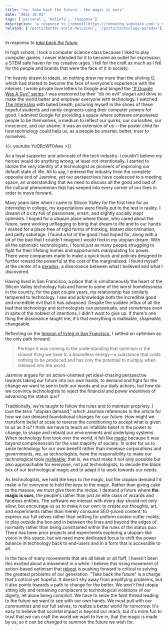 ```yaml
---
title: "re: take back the future - the magic is ours"
date: "2021-10-05"
tags: ['personal', 'beliefs', 'response']
description: "a response to [reboot](https://reboothq.substack.com)'s manifesto on techno-optimism"
related: ['/posts/better-world-delusion', '/posts/technology-paradox']
---
```

*In response to* *[take back the future](https://reboothq.substack.com/p/manifesto)*

In high school, I took a computer science class because I liked to play computer games. I never intended for it to become an outlet for expression, a STEM safe haven for my creative urges. I fell for the craft as much as I fell for the people and brands that were the face of it in society.

I'm heavily drawn to ideals, so nothing drew me more than the shining G, which had started to become the face of everyone's experience with the internet. I wrote private love letters to Google and binged the ["If Google Was A Guy" series](https://www.youtube.com/watch?v=YuOBzWF0Aws). I was enamored by their "do no evil" slogan and drive to make the world better and empower everyone with technology. I watched [The Internship](https://www.imdb.com/title/tt2234155/) with bated breath, picturing myself in the shoes of these hopeful students and nerdy engineers using their computer powers for good. I admired Google for providing a space where software empowered people to be themselves, a medium to reflect our quirks, our curiosities, our innocence, and our shame. It was an extension of us---the poster child for how technology could help us, as a people be smarter, better, truer to ourselves.

{{< youtube YuOBzWF0Aws >}}

As a loyal supporter and advocate of the tech industry. I couldn't believe my heroes would do anything wrong, at least not intentionally. I started to idolize the very identity of a technologist as pioneers of improving our default state of life. All to say, I entered the industry from the complete opposite end of Jasmine, yet our perspectives have coalesced to a meeting space, an understanding that we need to discuss all the good and bad of the cultural phenomenon that has seeped into every corner of our lives in order to move forward.

Many years later when I came to Silicon Valley for the first time for an internship in college, my expectations were finally put to the test in reality. I dreamt of a city full of passionate, smart, and slightly socially inept optimists. I hoped for a utopian place where those, who cared about the future, were working unflagging to bring that dream to life and to our hands. I wished for a place free of rigid forms of thinking, blatant discrimination, and petty sabotage. I found a lot of the good I had hoped for, along with a lot of the bad that I couldn't imagine I would find in my utopian dream. With all the optimistic technologists, I found just as many people struggling to fight for their lifelong homes and opportunists manipulating for power. There were companies made to make a quick buck and policies designed to further reward the powerful at the cost of the marginalized. I found myself at the center of a [paradox](/posts/technology-paradox), a dissonance between what I believed and what I discovered.

Having lived in San Francisco, a place that is simultaneously the heart of the Silicon Valley technology hub and home to some of the worst homelessness in the country, for the past couple years, my relationship has similarly tempered to technology. I see and acknowledge both the incredible good and incredible evil that it has advanced. Despite the sudden influx of all the bad that technology and technologists can perpetuate, and sometimes even in spite of the noblest of intentions, I didn't want to give up. If there's one thing the dissonance taught me, it's that everything is malleable, shapeable, changeable.

Reflecting on the [tension of living in San Francisco](/posts/better-world-delusion/), I settled on optimism as the only path forward:

> Perhaps it was coming to the understanding that optimism is the closest thing we have to a boundless energyーa substance that costs nothing to be produced and has only the potential to multiply when released into the world.

Jasmine argues for an action-oriented yet ideal-chasing perspective towards taking our future into our own hands, to demand and fight for the change we want to see in both our words and our daily actions, but how do we convince technologists to reject the financial and power incentives of advancing the status quo?

Traditionally, we're taught to follow the rules and to maintain propriety. I love the term "utopian demand," which Jasmine references in the article for how we can demand foundational changes for our future. How might we transform belief at scale to reverse the conditioning to accept what is given to us as it is? I think we have to teach an infallible belief in the power to change, to shape and rebuild our environments and underlying systems. When technology first took over the world, it felt like [magic](https://www.theatlantic.com/technology/archive/2021/06/the-internet-is-a-collective-hallucination/619320/) because it was beyond comprehension for the vast majority of society. In order for us to seize technology for our own benefit rather than immense corporations and governments, we, as technologists, have the responsibility to make our technological tools [malleable](https://malleable.systems/); that is, we must make it not only possible but also approachable for everyone, not just technologists, to decode the black box of our technological magic and to adapt it to work towards our needs.

As technologists, we hold the keys to the magic, but the utopian demand I'd make is for everyone to hold the keys to the magic. Rather than giving cake to the masses, we must give them the recipe. I demand a future where **the magic is ours**, the people's rather than just an elite class of wizards and faceless entities. The software we interact with every day should not only allow, but encourage us us to make it our own: to create our thoughts, art, and experiments rather than merely consume SEO-juiced content; to express our full selves rather than settling for uniform cookie-cutter molds; to play outside the box and in between the lines and beyond the edges of normality rather than being constrained within the rules of the status quo. There has been prior projects and experiments exploring a utopian-like vision in this space, but we need more dedicated focus to shift the power balance in technology back to end-users and in a form that is accessible to all.

In the face of many movements that are all bleak or all fluff, I haven't been this excited about a movement in a while. I believe this rising movement of action-based optimism that [reboot](http://reboothq.substack.com) is pushing forward is critical to solving the greatest problems of our generation. "Take back the future" is a charge that's critical yet hopeful. It doesn't shy away from amplifying problems, but it also points towards a path to change for the better. We won't find utopia sitting idly and remaining complacent to technological violations of our dignity, let alone being complicit. We have to seize the faint thread leading to the future we want to see with our own hands. We must pull with our communities and our full selves, to realize a better world for tomorrow. It's easy to believe that societal impact is beyond our reach, but it's more fun to trust that we can craft the world we want to live in, that the magic is made by us, so it can be changed to summon the future we wish for.
